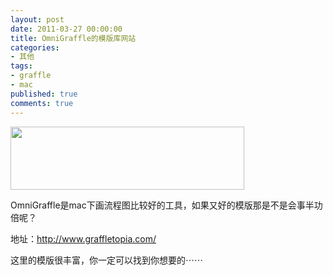 ```yaml
---
layout: post
date: 2011-03-27 00:00:00
title: OmniGraffle的模版库网站
categories:
- 其他
tags:
- graffle
- mac
published: true
comments: true
---
```

<p><img class="alignnone size-full wp-image-974" title="屏幕快照 2012-11-04 上午3.57.00" src="{{site.url}}/media/2011/03/屏幕快照-2012-11-04-上午3.57.00.png" alt="" width="374" height="101" /></p>

<p>OmniGraffle是mac下画流程图比较好的工具，如果又好的模版那是不是会事半功倍呢？</p>

<p>地址：<a href="http://www.graffletopia.com/">http://www.graffletopia.com/</a></p>

<p>这里的模版很丰富，你一定可以找到你想要的⋯⋯</p>
